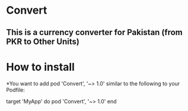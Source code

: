# Convert
## This is a currency converter for Pakistan (from PKR to Other Units)

# How to install

*You want to add pod 'Convert', '~> 1.0' similar to the following to your Podfile:

  target 'MyApp' do
    pod 'Convert', '~> 1.0'
  end

